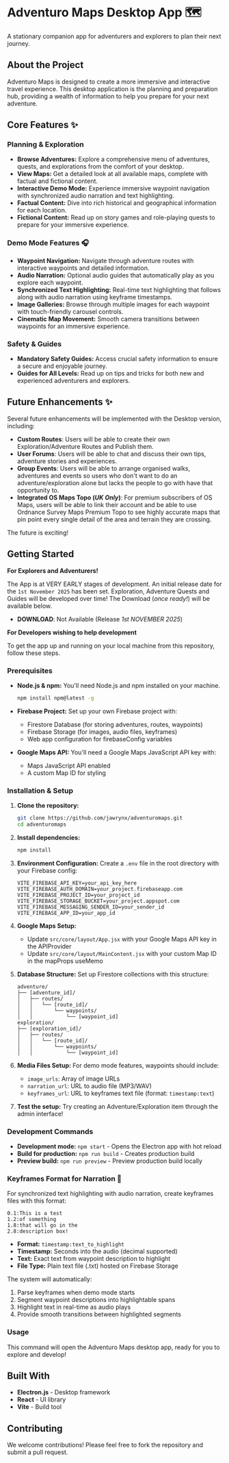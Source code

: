 # Adventuro Maps Desktop App 🗺️

A stationary companion app for adventurers and explorers to plan their next journey.

## About the Project

Adventuro Maps is designed to create a more immersive and interactive travel experience. This desktop application is the planning and preparation hub, providing a wealth of information to help you prepare for your next adventure.

## Core Features ✨

### Planning & Exploration
- **Browse Adventures:** Explore a comprehensive menu of adventures, quests, and explorations from the comfort of your desktop.
- **View Maps:** Get a detailed look at all available maps, complete with factual and fictional content.
- **Interactive Demo Mode:** Experience immersive waypoint navigation with synchronized audio narration and text highlighting.
- **Factual Content:** Dive into rich historical and geographical information for each location.
- **Fictional Content:** Read up on story games and role-playing quests to prepare for your immersive experience.

### Demo Mode Features 🎧
- **Waypoint Navigation:** Navigate through adventure routes with interactive waypoints and detailed information.
- **Audio Narration:** Optional audio guides that automatically play as you explore each waypoint.
- **Synchronized Text Highlighting:** Real-time text highlighting that follows along with audio narration using keyframe timestamps.
- **Image Galleries:** Browse through multiple images for each waypoint with touch-friendly carousel controls.
- **Cinematic Map Movement:** Smooth camera transitions between waypoints for an immersive experience.

### Safety & Guides
- **Mandatory Safety Guides:** Access crucial safety information to ensure a secure and enjoyable journey.
- **Guides for All Levels:** Read up on tips and tricks for both new and experienced adventurers and explorers.

## Future Enhancements ✨

Several future enhancements will be implemented with the Desktop version, including:

- **Custom Routes**: Users will be able to create their own Exploration/Adventure Routes and Publish them.
- **User Forums**: Users will be able to chat and discuss their own tips, adventure stories and experiences.
- **Group Events**: Users will be able to arrange organised walks, adventures and events so users who don't want to do an adventure/exploration alone but lacks the people to go with have that opportunity to.
- **Integrated OS Maps Topo (*UK Only*)**: For premium subscribers of OS Maps, users will be able to link their account and be able to use Ordnance Survey Maps Premium Topo to see highly accurate maps that pin point every single detail of the area and terrain they are crossing.

The future is exciting!

## Getting Started

**For Explorers and Adventurers!**

The App is at VERY EARLY stages of development. An initial release date for the `1st November 2025` has been set. Exploration, Adventure Quests and Guides will be developed over time! The Download (*once ready!*) will be available below.

- **DOWNLOAD**: Not Available (Release *1st NOVEMBER 2025*)

**For Developers wishing to help development**

To get the app up and running on your local machine from this repository, follow these steps.

### Prerequisites

- **Node.js & npm:** You'll need Node.js and npm installed on your machine.
  ```bash
  npm install npm@latest -g
  ```

- **Firebase Project:** Set up your own Firebase project with:
  - Firestore Database (for storing adventures, routes, waypoints)
  - Firebase Storage (for images, audio files, keyframes)
  - Web app configuration for firebaseConfig variables

- **Google Maps API:** You'll need a Google Maps JavaScript API key with:
  - Maps JavaScript API enabled
  - A custom Map ID for styling

### Installation & Setup

1. **Clone the repository:**
   ```bash
   git clone https://github.com/jawrynx/adventuromaps.git
   cd adventuromaps
   ```

2. **Install dependencies:**
   ```bash
   npm install
   ```

3. **Environment Configuration:**
   Create a `.env` file in the root directory with your Firebase config:
   ```env
   VITE_FIREBASE_API_KEY=your_api_key_here
   VITE_FIREBASE_AUTH_DOMAIN=your_project.firebaseapp.com
   VITE_FIREBASE_PROJECT_ID=your_project_id
   VITE_FIREBASE_STORAGE_BUCKET=your_project.appspot.com
   VITE_FIREBASE_MESSAGING_SENDER_ID=your_sender_id
   VITE_FIREBASE_APP_ID=your_app_id
   ```

4. **Google Maps Setup:**
   - Update `src/core/layout/App.jsx` with your Google Maps API key in the APIProvider
   - Update `src/core/layout/MainContent.jsx` with your custom Map ID in the mapProps useMemo

5. **Database Structure:**
   Set up Firestore collections with this structure:
   ```
   adventure/
   ├── [adventure_id]/
   │   ├── routes/
   │   │   └── [route_id]/
   │   │       └── waypoints/
   │   │           └── [waypoint_id]
   exploration/
   ├── [exploration_id]/
   │   ├── routes/
   │   │   └── [route_id]/
   │   │       └── waypoints/
   │   │           └── [waypoint_id]
   ```

6. **Media Files Setup:**
   For demo mode features, waypoints should include:
   - `image_urls`: Array of image URLs
   - `narration_url`: URL to audio file (MP3/WAV)
   - `keyframes_url`: URL to keyframes text file (format: `timestamp:text`)

7. **Test the setup:**
   Try creating an Adventure/Exploration item through the admin interface!

### Development Commands

- **Development mode:** `npm start` - Opens the Electron app with hot reload
- **Build for production:** `npm run build` - Creates production build
- **Preview build:** `npm run preview` - Preview production build locally

### Keyframes Format for Narration 🎵

For synchronized text highlighting with audio narration, create keyframes files with this format:

```
0.1:This is a test
1.2:of something
1.8:that will go in the
2.8:description box!
```

- **Format:** `timestamp:text_to_highlight`
- **Timestamp:** Seconds into the audio (decimal supported)
- **Text:** Exact text from waypoint description to highlight
- **File Type:** Plain text file (.txt) hosted on Firebase Storage

The system will automatically:
1. Parse keyframes when demo mode starts
2. Segment waypoint descriptions into highlightable spans
3. Highlight text in real-time as audio plays
4. Provide smooth transitions between highlighted segments

### Usage

This command will open the Adventuro Maps desktop app, ready for you to explore and develop!

## Built With

- **Electron.js** - Desktop framework
- **React** - UI library
- **Vite** - Build tool

## Contributing

We welcome contributions! Please feel free to fork the repository and submit a pull request.